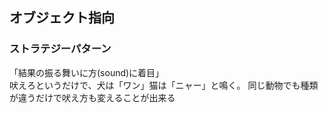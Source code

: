 ## オブジェクト指向
### ストラテジーパターン
「結果の振る舞いに方(sound)に着目」
<br>吠えろというだけで、犬は「ワン」猫は「ニャー」と鳴く。
同じ動物でも種類が違うだけで吠え方も変えることが出来る
